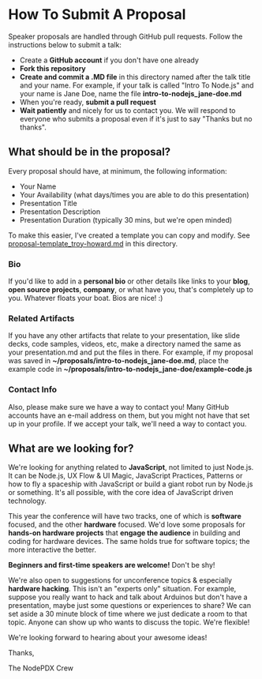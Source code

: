 
How To Submit A Proposal
========================

Speaker proposals are handled through GitHub pull requests. Follow the instructions below to submit a talk:

* Create a **GitHub account** if you don't have one already
* **Fork this repository**
* **Create and commit a .MD file** in this directory named after the talk title and your name. For example, if your talk is called "Intro To Node.js" and your name is Jane Doe, name the file **intro-to-nodejs_jane-doe.md**
* When you're ready, **submit a pull request**
* **Wait patiently** and nicely for us to contact you. We will respond to everyone who submits a proposal even if it's just to say "Thanks but no thanks".


What should be in the proposal?
-------------------------------

Every proposal should have, at minimum, the following information: 

* Your Name
* Your Availability (what days/times you are able to do this presentation)
* Presentation Title
* Presentation Description
* Presentation Duration (typically 30 mins, but we're open minded)

To make this easier, I've created a template you can copy and modify. See [proposal-template_troy-howard.md](https://github.com/nodepdx/nodepdx.github.com/blob/master/proposals/proposal-template_troy-howard.md) in this directory.

### Bio

If you'd like to add in a **personal bio** or other details like links to your **blog**, **open source projects**, **company**, or what have you, that's completely up to you. Whatever floats your boat. Bios are nice!  :)


### Related Artifacts

If you have any other artifacts that relate to your presentation, like slide decks, code samples, videos, etc, make a directory named the same as your presentation.md and put the files in there. For example, if my proposal was saved in **~/proposals/intro-to-nodejs_jane-doe.md**, place the example code in **~/proposals/intro-to-nodejs_jane-doe/example-code.js** 


### Contact Info

Also, please make sure we have a way to contact you! Many GitHub accounts have an e-mail address on them, but you might not have that set up in your profile. If we accept your talk, we'll need a way to contact you. 


What are we looking for?
------------------------

We're looking for anything related to **JavaScript**, not limited to just Node.js. It can be Node.js, UX Flow & UI Magic, JavaScript Practices, Patterns or how to fly a spaceship with JavaScript or build a giant robot run by Node.js or something. It's all possible, with the core idea of JavaScript driven technology.

This year the conference will have two tracks, one of which is **software** focused, and the other **hardware** focused. We'd love some proposals for **hands-on hardware projects** that **engage the audience** in building and coding for hardware devices. The same holds true for software topics; the more interactive the better.

**Beginners and first-time speakers are welcome!** Don't be shy!

We're also open to suggestions for unconference topics & especially **hardware hacking**. This isn't an "experts only" situation. For example, suppose you really want to hack and talk about Arduinos but don't have a presentation, maybe just some questions or experiences to share? We can set aside a 30 minute block of time where we just dedicate a room to that topic. Anyone can show up who wants to discuss the topic. We're flexible!

We're looking forward to hearing about your awesome ideas!


Thanks,

The NodePDX Crew

